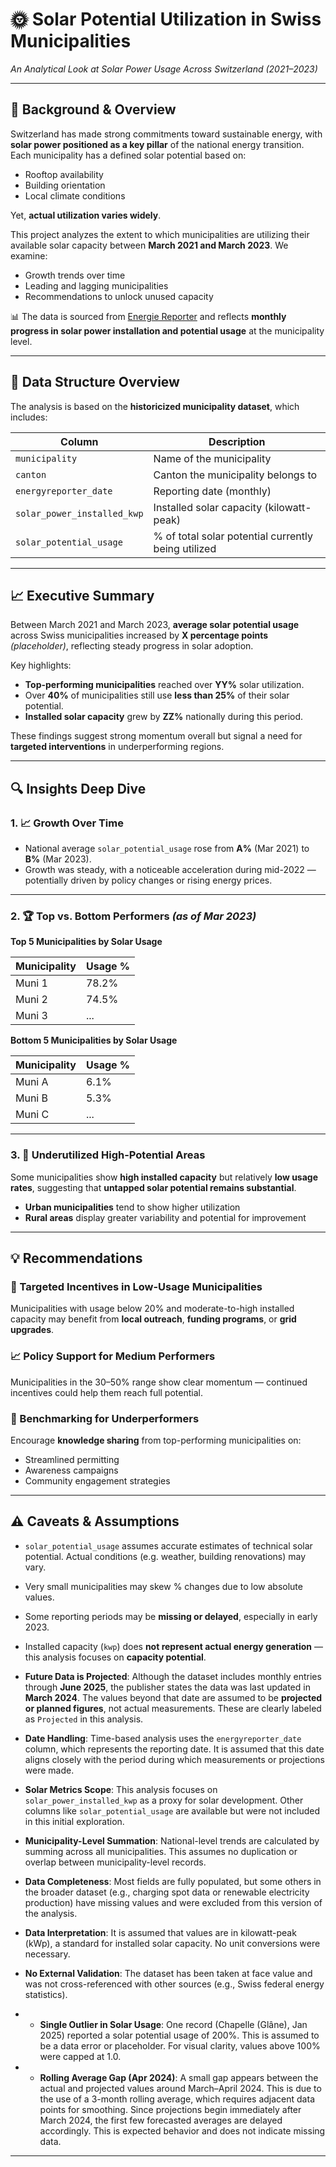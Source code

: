 # 🌞 Solar Potential Utilization in Swiss Municipalities  
*An Analytical Look at Solar Power Usage Across Switzerland (2021–2023)*

---

## 📘 Background & Overview

Switzerland has made strong commitments toward sustainable energy, with **solar power positioned as a key pillar** of the national energy transition. Each municipality has a defined solar potential based on:

- Rooftop availability  
- Building orientation  
- Local climate conditions  

Yet, **actual utilization varies widely**.

This project analyzes the extent to which municipalities are utilizing their available solar capacity between **March 2021 and March 2023**. We examine:

- Growth trends over time  
- Leading and lagging municipalities  
- Recommendations to unlock unused capacity  

📊 The data is sourced from [Energie Reporter](https://opendata.swiss/en/dataset/energie-reporter) and reflects **monthly progress in solar power installation and potential usage** at the municipality level.

---

## 🧱 Data Structure Overview

The analysis is based on the **historicized municipality dataset**, which includes:

| Column                         | Description                                               |
|-------------------------------|-----------------------------------------------------------|
| `municipality`                | Name of the municipality                                  |
| `canton`                      | Canton the municipality belongs to                        |
| `energyreporter_date`         | Reporting date (monthly)                                  |
| `solar_power_installed_kwp`   | Installed solar capacity (kilowatt-peak)                  |
| `solar_potential_usage`       | % of total solar potential currently being utilized       |

---

## 📈 Executive Summary

Between March 2021 and March 2023, **average solar potential usage** across Swiss municipalities increased by **X percentage points** _(placeholder)_, reflecting steady progress in solar adoption.

Key highlights:

- **Top-performing municipalities** reached over **YY%** solar utilization.
- Over **40%** of municipalities still use **less than 25%** of their solar potential.
- **Installed solar capacity** grew by **ZZ%** nationally during this period.

These findings suggest strong momentum overall but signal a need for **targeted interventions** in underperforming regions.

---

## 🔍 Insights Deep Dive

### 1. 📈 Growth Over Time

- National average `solar_potential_usage` rose from **A%** (Mar 2021) to **B%** (Mar 2023).
- Growth was steady, with a noticeable acceleration during mid-2022 — potentially driven by policy changes or rising energy prices.

---

### 2. 🏆 Top vs. Bottom Performers _(as of Mar 2023)_

**Top 5 Municipalities by Solar Usage**

| Municipality | Usage % |
|--------------|---------|
| Muni 1       | 78.2%   |
| Muni 2       | 74.5%   |
| Muni 3       | ...     |

**Bottom 5 Municipalities by Solar Usage**

| Municipality | Usage % |
|--------------|---------|
| Muni A       | 6.1%    |
| Muni B       | 5.3%    |
| Muni C       | ...     |

---

### 3. 🧭 Underutilized High-Potential Areas

Some municipalities show **high installed capacity** but relatively **low usage rates**, suggesting that **untapped solar potential remains substantial**.

- **Urban municipalities** tend to show higher utilization
- **Rural areas** display greater variability and potential for improvement

---

## 💡 Recommendations

### 🎯 Targeted Incentives in Low-Usage Municipalities
Municipalities with usage below 20% and moderate-to-high installed capacity may benefit from **local outreach**, **funding programs**, or **grid upgrades**.

### 📈 Policy Support for Medium Performers
Municipalities in the 30–50% range show clear momentum — continued incentives could help them reach full potential.

### 🔁 Benchmarking for Underperformers
Encourage **knowledge sharing** from top-performing municipalities on:
- Streamlined permitting
- Awareness campaigns
- Community engagement strategies

---

## ⚠️ Caveats & Assumptions

- `solar_potential_usage` assumes accurate estimates of technical solar potential. Actual conditions (e.g. weather, building renovations) may vary.
- Very small municipalities may skew % changes due to low absolute values.
- Some reporting periods may be **missing or delayed**, especially in early 2023.
- Installed capacity (`kwp`) does **not represent actual energy generation** — this analysis focuses on **capacity potential**.
- **Future Data is Projected**: Although the dataset includes monthly entries through **June 2025**, the publisher states the data was last updated in **March 2024**. The values beyond that date are assumed to be **projected or planned figures**, not actual measurements. These are clearly labeled as `Projected` in this analysis.

- **Date Handling**: Time-based analysis uses the `energyreporter_date` column, which represents the reporting date. It is assumed that this date aligns closely with the period during which measurements or projections were made.

- **Solar Metrics Scope**: This analysis focuses on `solar_power_installed_kwp` as a proxy for solar development. Other columns like `solar_potential_usage` are available but were not included in this initial exploration.

- **Municipality-Level Summation**: National-level trends are calculated by summing across all municipalities. This assumes no duplication or overlap between municipality-level records.

- **Data Completeness**: Most fields are fully populated, but some others in the broader dataset (e.g., charging spot data or renewable electricity production) have missing values and were excluded from this version of the analysis.

- **Data Interpretation**: It is assumed that values are in kilowatt-peak (kWp), a standard for installed solar capacity. No unit conversions were necessary.

- **No External Validation**: The dataset has been taken at face value and was not cross-referenced with other sources (e.g., Swiss federal energy statistics).
- - **Single Outlier in Solar Usage**: One record (Chapelle (Glâne), Jan 2025) reported a solar potential usage of 200%. This is assumed to be a data error or placeholder. For visual clarity, values above 100% were capped at 1.0.
- - **Rolling Average Gap (Apr 2024)**: A small gap appears between the actual and projected values around March–April 2024.
This is due to the use of a 3-month rolling average, which requires adjacent data points for smoothing. Since projections begin immediately after March 2024, the first few forecasted averages are delayed accordingly.
This is expected behavior and does not indicate missing data.
---
